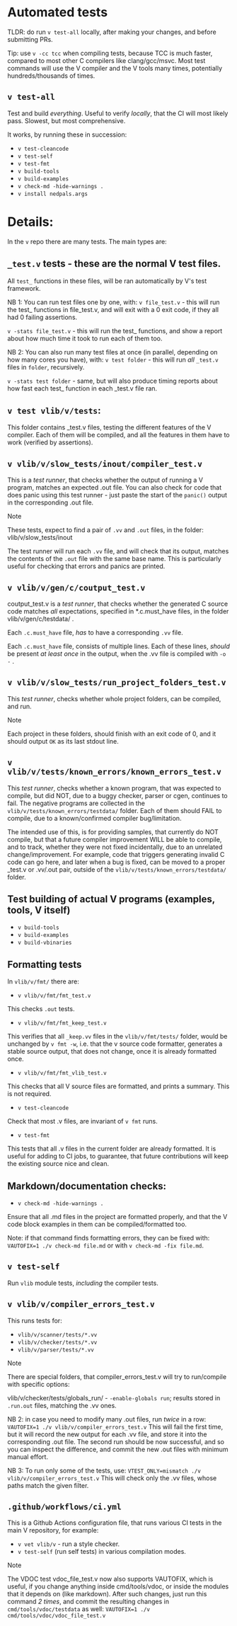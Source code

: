 # Automated tests

TLDR: do run `v test-all` locally, after making your changes,
and before submitting PRs.

Tip: use `v -cc tcc` when compiling tests, because TCC is much faster,
compared to most other C compilers like clang/gcc/msvc. Most test commands
will use the V compiler and the V tools many times, potentially
hundreds/thousands of times.

## `v test-all`

Test and build *everything*. Useful to verify *locally*, that the CI will
most likely pass. Slowest, but most comprehensive.

It works, by running these in succession:

* `v test-cleancode`
* `v test-self`
* `v test-fmt`
* `v build-tools`
* `v build-examples`
* `v check-md -hide-warnings .`
* `v install nedpals.args`

# Details:

In the `v` repo there are many tests. The main types are:

## `_test.v` tests - these are the normal V test files.

All `test_` functions in these files, will be ran automatically by
V's test framework.

NB 1: You can run test files one by one, with:
`v file_test.v` - this will run the test_ functions in file_test.v,
and will exit with a 0 exit code, if they all had 0 failing assertions.

`v -stats file_test.v` - this will run the test_ functions, and show a
report about how much time it took to run each of them too.

NB 2: You can also run many test files at once (in parallel, depending on
how many cores you have), with:
`v test folder` - this will run *all* `_test.v` files in `folder`,
recursively.

`v -stats test folder` - same, but will also produce timing reports
about how fast each test_ function in each _test.v file ran.

## `v test vlib/v/tests`:

This folder contains _test.v files, testing the different features of the V
compiler. Each of them will be compiled, and all the features in them have
to work (verified by assertions).

## `v vlib/v/slow_tests/inout/compiler_test.v`

This is a *test runner*, that checks whether the output of running a V program,
matches an expected .out file. You can also check for code that does panic
using this test runner - just paste the start of the `panic()` output in the
corresponding .out file.

> [!NOTE]
> These tests, expect to find a pair of `.vv` and `.out` files, in the folder:
> vlib/v/slow_tests/inout

The test runner will run each `.vv` file, and will check that its output, matches
the contents of the `.out` file with the same base name. This is particularly useful
for checking that errors and panics are printed.

## `v vlib/v/gen/c/coutput_test.v`

coutput_test.v is a *test runner*, that checks whether the generated C source
code matches *all* expectations, specified in *.c.must_have files, in the
folder vlib/v/gen/c/testdata/ .

Each `.c.must_have` file, *has* to have a corresponding `.vv` file.

Each `.c.must_have` file, consists of multiple lines. Each of these
lines, *should* be present *at least once* in the output, when the .vv
file is compiled with `-o -` .

## `v vlib/v/slow_tests/run_project_folders_test.v`

This *test runner*, checks whether whole project folders, can be compiled, and run.

> [!NOTE]
> Each project in these folders, should finish with an exit code of 0,
> and it should output `OK` as its last stdout line.

## `v vlib/v/tests/known_errors/known_errors_test.v`

This *test runner*, checks whether a known program, that was expected to compile,
but did NOT, due to a buggy checker, parser or cgen, continues to fail.
The negative programs are collected in the `vlib/v/tests/known_errors/testdata/` folder.
Each of them should FAIL to compile, due to a known/confirmed compiler bug/limitation.

The intended use of this, is for providing samples, that currently do NOT compile,
but that a future compiler improvement WILL be able to compile, and to
track, whether they were not fixed incidentally, due to an unrelated
change/improvement. For example, code that triggers generating invalid C code can go here,
and later when a bug is fixed, can be moved to a proper _test.v or .vv/.out pair, outside of
the `vlib/v/tests/known_errors/testdata/` folder.

## Test building of actual V programs (examples, tools, V itself)

* `v build-tools`
* `v build-examples`
* `v build-vbinaries`

## Formatting tests

In `vlib/v/fmt/` there are:

* `v vlib/v/fmt/fmt_test.v`

This checks `.out` tests.

* `v vlib/v/fmt/fmt_keep_test.v`

This verifies that all `_keep.vv` files in the `vlib/v/fmt/tests/` folder,
would be unchanged by `v fmt -w`, i.e. that the v source code formatter,
generates a stable source output, that does not change, once it is already
formatted once.

* `v vlib/v/fmt/fmt_vlib_test.v`

This checks that all V source files are formatted, and prints a summary.
This is not required.

* `v test-cleancode`

Check that most .v files, are invariant of `v fmt` runs.

* `v test-fmt`

This tests that all .v files in the current folder are already formatted.
It is useful for adding to CI jobs, to guarantee, that future contributions
will keep the existing source nice and clean.

## Markdown/documentation checks:

* `v check-md -hide-warnings .`

Ensure that all .md files in the project are formatted properly,
and that the V code block examples in them can be compiled/formatted too.

Note: if that command finds formatting errors, they can be fixed with:
`VAUTOFIX=1 ./v check-md file.md` or with `v check-md -fix file.md`.

## `v test-self`

Run `vlib` module tests, *including* the compiler tests.

## `v vlib/v/compiler_errors_test.v`

This runs tests for:

* `vlib/v/scanner/tests/*.vv`
* `vlib/v/checker/tests/*.vv`
* `vlib/v/parser/tests/*.vv`

> [!NOTE]
> There are special folders, that compiler_errors_test.v will try to
> run/compile with specific options:

vlib/v/checker/tests/globals_run/ - `-enable-globals run`;
results stored in `.run.out` files, matching the .vv ones.

NB 2: in case you need to modify many .out files, run *twice* in a row:
`VAUTOFIX=1 ./v vlib/v/compiler_errors_test.v`
This will fail the first time, but it will record the new output for each
.vv file, and store it into the corresponding .out file. The second run
should be now successful, and so you can inspect the difference, and
commit the new .out files with minimum manual effort.

NB 3: To run only some of the tests, use:
`VTEST_ONLY=mismatch ./v vlib/v/compiler_errors_test.v`
This will check only the .vv files, whose paths match the given filter.

## `.github/workflows/ci.yml`

This is a Github Actions configuration file, that runs various CI
tests in the main V repository, for example:

* `v vet vlib/v` - run a style checker.
* `v test-self` (run self tests) in various compilation modes.

> [!NOTE]
The VDOC test vdoc_file_test.v now also supports VAUTOFIX, which is
useful, if you change anything inside cmd/tools/vdoc,
or inside the modules that it depends on (like markdown).
After such changes, just run this command *2 times*, and commit the
resulting changes in `cmd/tools/vdoc/testdata` as well:
`VAUTOFIX=1 ./v cmd/tools/vdoc/vdoc_file_test.v`
